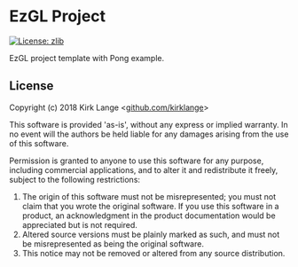 # EzGL Project

[![License: zlib](https://img.shields.io/badge/license-zlib-blue.svg)](https://zlib.net/zlib_license.html)
<!--[![Build Status](https://travis-ci.org/ezaf/ezgl.svg?branch=master)](https://travis-ci.org/ezaf/ezgl)-->
<!--[![Documentation](https://img.shields.io/badge/docs-doxygen-blue.svg)](http://ezgl.ezaf.io)-->
<!--[![Contributors](https://img.shields.io/github/contributors/ezaf/ezgl.svg)](https://github.com/ezaf/ezgl/graphs/contributors)-->

EzGL project template with Pong example.



## License

Copyright (c) 2018 Kirk Lange <[github.com/kirklange](https://github.com/kirklange)>

This software is provided 'as-is', without any express or implied
warranty. In no event will the authors be held liable for any damages
arising from the use of this software.

Permission is granted to anyone to use this software for any purpose,
including commercial applications, and to alter it and redistribute it
freely, subject to the following restrictions:

1. The origin of this software must not be misrepresented; you must not
   claim that you wrote the original software. If you use this software
   in a product, an acknowledgment in the product documentation would be
   appreciated but is not required.
2. Altered source versions must be plainly marked as such, and must not be
   misrepresented as being the original software.
3. This notice may not be removed or altered from any source distribution.
